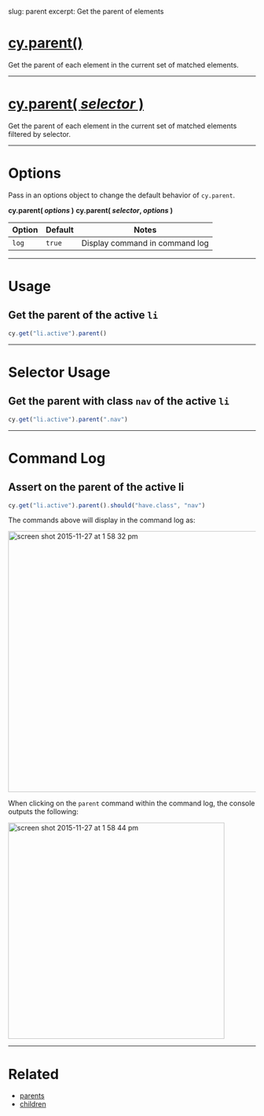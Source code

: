 slug: parent
excerpt: Get the parent of elements

# [cy.parent()](#section-usage)

Get the parent of each element in the current set of matched elements.

***

# [cy.parent( *selector* )](#section-selector-usage)

Get the parent of each element in the current set of matched elements filtered by selector.

***

# Options

Pass in an options object to change the default behavior of `cy.parent`.

**cy.parent( *options* )**
**cy.parent( *selector*, *options* )**

Option | Default | Notes
--- | --- | ---
`log` | `true` | Display command in command log

***

# Usage

## Get the parent of the active `li`

```javascript
cy.get("li.active").parent()
```

***

# Selector Usage

## Get the parent with class `nav` of the active `li`

```javascript
cy.get("li.active").parent(".nav")
```

***

# Command Log

## Assert on the parent of the active li

```javascript
cy.get("li.active").parent().should("have.class", "nav")
```

The commands above will display in the command log as:

<img width="531" alt="screen shot 2015-11-27 at 1 58 32 pm" src="https://cloud.githubusercontent.com/assets/1271364/11447127/0d9ab5a8-950f-11e5-90ae-c317dd83aa65.png">

When clicking on the `parent` command within the command log, the console outputs the following:

<img width="440" alt="screen shot 2015-11-27 at 1 58 44 pm" src="https://cloud.githubusercontent.com/assets/1271364/11447130/11b22c02-950f-11e5-9b82-cc3b2ff8548e.png">

***

# Related

- [parents](https://on.cypress.io/api/parents)
- [children](https://on.cypress.io/api/children)
